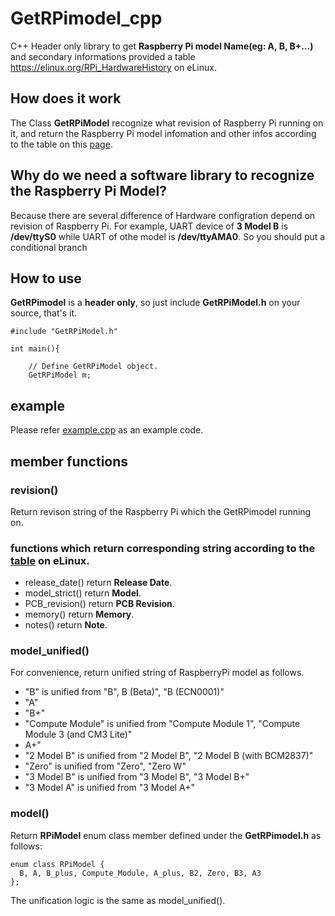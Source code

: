 # GetRPimodel_cpp
C++ Header only library to  get **Raspberry Pi model Name(eg: A, B, B+...)** and secondary informations provided a table  https://elinux.org/RPi_HardwareHistory on eLinux.

## How does it work
The Class **GetRPiModel** recognize what revision of Raspberry Pi running on it, and return the Raspberry Pi model infomation and other infos according to the table on this [page](https://elinux.org/RPi_HardwareHistory).

## Why do we need a software library to recognize the Raspberry Pi Model?
Because there are several difference of Hardware configration depend on revision of Raspberry Pi. For example, UART device of **3 Model B** is **/dev/ttyS0** while UART of othe model is **/dev/ttyAMA0**. So you should put a conditional branch

## How to use

**GetRPimodel** is a **header only**, so just include **GetRPiModel.h** on your source, that's it.

```
#include "GetRPiModel.h"

int main(){

	// Define GetRPiModel object.
	GetRPiModel m;  
```

## example
Please refer [example.cpp](https://github.com/UedaTakeyuki/GetRPimodel_cpp/blob/master/example.cpp) as an example code.

## member functions

### revision()
Return revison string of the Raspberry Pi which the GetRPimodel running on.

### functions which return corresponding string according to the [table](https://elinux.org/RPi_HardwareHistory) on eLinux.
- release_date() return **Release Date**.
- model_strict() return **Model**.
- PCB_revision() return **PCB Revision**.
- memory() return **Memory**.
- notes() return **Note**.

### model_unified()
For convenience, return unified string of RaspberryPi model as follows.
- "B" is unified from "B", B (Beta)", "B (ECN0001)"
- "A"
- "B+"
- "Compute Module" is unified from "Compute Module 1", "Compute Module 3 (and CM3 Lite)"
- A+"
- "2 Model B" is unified from "2 Model B", "2 Model B (with BCM2837)"
- "Zero" is unified from "Zero", "Zero W"
- "3 Model B" is unified from "3 Model B", "3 Model B+"
- "3 Model A" is unified from "3 Model A+"

### model()
Return **RPiModel** enum class member defined under the **GetRPimodel.h** as follows:
```
enum class RPiModel {
  B, A, B_plus, Compute_Module, A_plus, B2, Zero, B3, A3
};
```

The unification logic is the same as model_unified().
